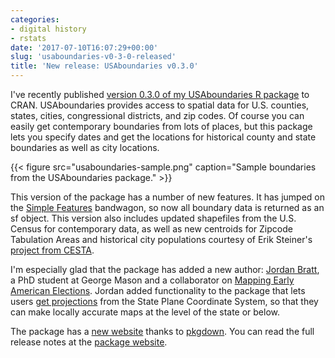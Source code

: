 ```yaml
---
categories:
- digital history
- rstats
date: '2017-07-10T16:07:29+00:00'
slug: 'usaboundaries-v0-3-0-released'
title: 'New release: USAboundaries v0.3.0'
---
```


I've recently published [version 0.3.0 of my USAboundaries R package](http://ropensci.github.io/USAboundaries/) to CRAN. USAboundaries provides access to spatial data for U.S. counties, states, cities, congressional districts, and zip codes. Of course you can easily get contemporary boundaries from lots of places, but this package lets you specify dates and get the locations for historical county and state boundaries as well as city locations.

{{< figure src="usaboundaries-sample.png" caption="Sample boundaries from the USAboundaries package." >}}

This version of the package has a number of new features. It has jumped on the [Simple Features](https://github.com/edzer/sfr) bandwagon, so now all boundary data is returned as an sf object. This version also includes updated shapefiles from the U.S. Census for contemporary data, as well as new centroids for Zipcode Tabulation Areas and historical city populations courtesy of Erik Steiner's [project from CESTA](https://github.com/cestastanford/historical-us-city-populations).

I'm especially glad that the package has added a new author: [Jordan Bratt](http://jfbratt.org/), a PhD student at George Mason and a collaborator on [Mapping Early American Elections](http://earlyamericanelections.org/). Jordan added functionality to the package that lets users [get projections](http://ropensci.github.io/USAboundaries/reference/state_plane.html) from the State Plane Coordinate System, so that they can make locally accurate maps at the level of the state or below.

The package has a [new website](/software/usaboundaries/) thanks to [pkgdown](http://hadley.github.io/pkgdown/). You can read the full release notes at the [package website](http://ropensci.github.io/USAboundaries/news/index.html).
